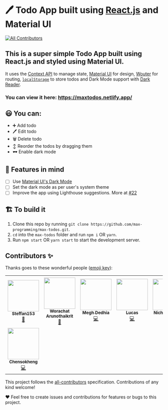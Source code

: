 # 🖊️ Todo App built using [React.js](https://reactjs.org/) and Material UI
<!-- ALL-CONTRIBUTORS-BADGE:START - Do not remove or modify this section -->
[![All Contributors](https://img.shields.io/badge/all_contributors-8-orange.svg?style=flat-square)](#contributors-)
<!-- ALL-CONTRIBUTORS-BADGE:END -->

## This is a super simple Todo App built using React.js and styled using Material UI.

It uses the [Context API](https://reactjs.org/docs/context.html) to manage state, [Material UI](https://material-ui.com/) for design, [Wouter](https://github.com/molefrog/wouter) for routing, [`localStorage`](https://developer.mozilla.org/en-US/docs/Web/API/Window/localStorage) to store todos and Dark Mode support with [Dark Reader](https://darkreader.org/).

### You can view it here: https://maxtodos.netlify.app/

## 😃 You can:

- ➕ Add todo
- 🖊️ Edit todo
- 🗑️ Delete todo
- ↕️ Reorder the todos by dragging them
- 🕶️ Enable dark mode

## 🧠 Features in mind

- [ ] Use [Material UI's Dark Mode](https://material-ui.com/customization/palette/#user-preference)
- [ ] Set the dark mode as per user's system theme
- [ ] Improve the app using Lighthouse suggestions. More at [#22](https://github.com/max-programming/max-todos/issues/22)

## 🏗️ To build it

1. Clone this repo by running `git clone https://github.com/max-programming/max-todos.git`.
2. `cd` into the `max-todos` folder and run `npm i` OR `yarn`.
3. Run `npm start` OR `yarn start` to start the development server.

## Contributors ✨

Thanks goes to these wonderful people ([emoji key](https://allcontributors.org/docs/en/emoji-key)):

<!-- ALL-CONTRIBUTORS-LIST:START - Do not remove or modify this section -->
<!-- prettier-ignore-start -->
<!-- markdownlint-disable -->
<table>
  <tr>
    <td align="center"><a href="https://github.com/Steffan153"><img src="https://avatars0.githubusercontent.com/u/40404519?v=4" width="100px;" alt=""/><br /><sub><b>Steffan153</b></sub></a><br /><a href="#ideas-Steffan153" title="Ideas, Planning, & Feedback">🤔</a></td>
    <td align="center"><a href="https://github.com/worachatsun"><img src="https://avatars0.githubusercontent.com/u/9085914?v=4" width="100px;" alt=""/><br /><sub><b>Worachat Arunothaikrit</b></sub></a><br /><a href="#ideas-worachatsun" title="Ideas, Planning, & Feedback">🤔</a></td>
    <td align="center"><a href="https://github.com/m11dedhia"><img src="https://avatars3.githubusercontent.com/u/13602231?v=4" width="100px;" alt=""/><br /><sub><b>Megh Dedhia</b></sub></a><br /><a href="https://github.com/max-programming/max-todos/commits?author=m11dedhia" title="Code">💻</a></td>
    <td align="center"><a href="https://github.com/lucas-jg"><img src="https://avatars2.githubusercontent.com/u/31200025?v=4" width="100px;" alt=""/><br /><sub><b>Lucas</b></sub></a><br /><a href="https://github.com/max-programming/max-todos/commits?author=lucas-jg" title="Code">💻</a></td>
    <td align="center"><a href="https://github.com/ykchan052"><img src="https://avatars3.githubusercontent.com/u/11728676?v=4" width="100px;" alt=""/><br /><sub><b>Nicholas Chan</b></sub></a><br /><a href="https://github.com/max-programming/max-todos/commits?author=ykchan052" title="Code">💻</a></td>
    <td align="center"><a href="https://dev.to/tusharkashyap63"><img src="https://avatars3.githubusercontent.com/u/65089058?v=4" width="100px;" alt=""/><br /><sub><b>Tushar Kashyap</b></sub></a><br /><a href="https://github.com/max-programming/max-todos/commits?author=tusharkashyap63" title="Code">💻</a></td>
    <td align="center"><a href="https://github.com/DharmarajX24"><img src="https://avatars2.githubusercontent.com/u/63334359?v=4" width="100px;" alt=""/><br /><sub><b>Dharmaraj</b></sub></a><br /><a href="https://github.com/max-programming/max-todos/commits?author=DharmarajX24" title="Code">💻</a></td>
  </tr>
  <tr>
    <td align="center"><a href="https://github.com/Chensokheng"><img src="https://avatars2.githubusercontent.com/u/52232579?v=4" width="100px;" alt=""/><br /><sub><b>Chensokheng</b></sub></a><br /><a href="https://github.com/max-programming/max-todos/commits?author=Chensokheng" title="Code">💻</a></td>
  </tr>
</table>

<!-- markdownlint-enable -->
<!-- prettier-ignore-end -->
<!-- ALL-CONTRIBUTORS-LIST:END -->

This project follows the [all-contributors](https://github.com/all-contributors/all-contributors) specification. Contributions of any kind welcome!

❤️ Feel free to create issues and contributions for features or bugs to this project.
